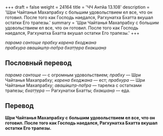 +++
draft = false
weight = 24164
title = 'ЧЧ Антйа 13.108'
description = 'Шри Чайтанья Махапрабху с большим удовольствием ел все, что он готовил. После того как Господь наедался, Рагхунатха Бхатта вкушал остатки Его трапезы.'
summary = 'Шри Чайтанья Махапрабху с большим удовольствием ел все, что он готовил. После того как Господь наедался, Рагхунатха Бхатта вкушал остатки Его трапезы.'
+++

_парама сантоше прабху карена бходжана  
прабхура аваш́ишт̣а-па̄тра бхат̣т̣ера бхакшан̣а_

## Пословный перевод

_парама_ _сантоше_ — с огромным удовольствием; _прабху_ — Шри Чайтанья Махапрабху; _карена_ _бходжана_ — ест; _прабхура_ — Шри Чайтаньи Махапрабху; _аваш́ишт̣а_\-_па̄тра_ — тарелка с остатками трапезы; _бхат̣т̣ера_ — Рагхунатхи Бхатты; _бхакшан̣а_ — еда.

## Перевод

**Шри Чайтанья Махапрабху с большим удовольствием ел все, что он готовил. После того как Господь наедался, Рагхунатха Бхатта вкушал остатки Его трапезы.**
